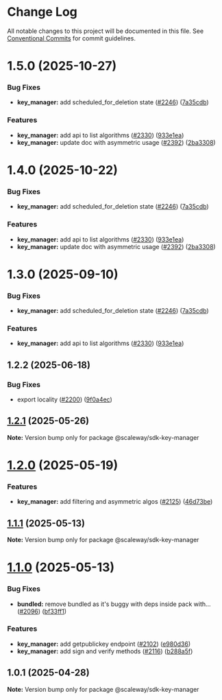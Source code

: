 # Change Log

All notable changes to this project will be documented in this file.
See [Conventional Commits](https://conventionalcommits.org) for commit guidelines.

# 1.5.0 (2025-10-27)

### Bug Fixes

- **key_manager:** add scheduled_for_deletion state ([#2246](https://github.com/scaleway/scaleway-sdk-js/issues/2246)) ([7a35cdb](https://github.com/scaleway/scaleway-sdk-js/commit/7a35cdb2d2540b0dc9ab716fa7093549c60db23b))

### Features

- **key_manager:** add api to list algorithms ([#2330](https://github.com/scaleway/scaleway-sdk-js/issues/2330)) ([933e1ea](https://github.com/scaleway/scaleway-sdk-js/commit/933e1ea0bd5b5501792ccb647944d1d1004bb87d))
- **key_manager:** update doc with asymmetric usage ([#2392](https://github.com/scaleway/scaleway-sdk-js/issues/2392)) ([2ba3308](https://github.com/scaleway/scaleway-sdk-js/commit/2ba3308d8e598856f9a79671170f7dec552454fc))

# 1.4.0 (2025-10-22)

### Bug Fixes

- **key_manager:** add scheduled_for_deletion state ([#2246](https://github.com/scaleway/scaleway-sdk-js/issues/2246)) ([7a35cdb](https://github.com/scaleway/scaleway-sdk-js/commit/7a35cdb2d2540b0dc9ab716fa7093549c60db23b))

### Features

- **key_manager:** add api to list algorithms ([#2330](https://github.com/scaleway/scaleway-sdk-js/issues/2330)) ([933e1ea](https://github.com/scaleway/scaleway-sdk-js/commit/933e1ea0bd5b5501792ccb647944d1d1004bb87d))
- **key_manager:** update doc with asymmetric usage ([#2392](https://github.com/scaleway/scaleway-sdk-js/issues/2392)) ([2ba3308](https://github.com/scaleway/scaleway-sdk-js/commit/2ba3308d8e598856f9a79671170f7dec552454fc))

# 1.3.0 (2025-09-10)

### Bug Fixes

- **key_manager:** add scheduled_for_deletion state ([#2246](https://github.com/scaleway/scaleway-sdk-js/issues/2246)) ([7a35cdb](https://github.com/scaleway/scaleway-sdk-js/commit/7a35cdb2d2540b0dc9ab716fa7093549c60db23b))

### Features

- **key_manager:** add api to list algorithms ([#2330](https://github.com/scaleway/scaleway-sdk-js/issues/2330)) ([933e1ea](https://github.com/scaleway/scaleway-sdk-js/commit/933e1ea0bd5b5501792ccb647944d1d1004bb87d))

## 1.2.2 (2025-06-18)

### Bug Fixes

- export locality ([#2200](https://github.com/scaleway/scaleway-sdk-js/issues/2200)) ([9f0a4ec](https://github.com/scaleway/scaleway-sdk-js/commit/9f0a4ec19e377cd90c5829604467c09a2088a38c))

## [1.2.1](https://github.com/scaleway/scaleway-sdk-js/compare/@scaleway/sdk-key-manager@1.2.0...@scaleway/sdk-key-manager@1.2.1) (2025-05-26)

**Note:** Version bump only for package @scaleway/sdk-key-manager

# [1.2.0](https://github.com/scaleway/scaleway-sdk-js/compare/@scaleway/sdk-key-manager@1.1.1...@scaleway/sdk-key-manager@1.2.0) (2025-05-19)

### Features

- **key_manager:** add filtering and asymmetric algos ([#2125](https://github.com/scaleway/scaleway-sdk-js/issues/2125)) ([46d73be](https://github.com/scaleway/scaleway-sdk-js/commit/46d73be4a0378974e51db33994219d57d7f4bb70))

## [1.1.1](https://github.com/scaleway/scaleway-sdk-js/compare/@scaleway/sdk-key-manager@1.1.0...@scaleway/sdk-key-manager@1.1.1) (2025-05-13)

**Note:** Version bump only for package @scaleway/sdk-key-manager

# [1.1.0](https://github.com/scaleway/scaleway-sdk-js/compare/@scaleway/sdk-key-manager@1.0.1...@scaleway/sdk-key-manager@1.1.0) (2025-05-13)

### Bug Fixes

- **bundled:** remove bundled as it's buggy with deps inside pack with… ([#2096](https://github.com/scaleway/scaleway-sdk-js/issues/2096)) ([bf33ff1](https://github.com/scaleway/scaleway-sdk-js/commit/bf33ff1f9cdd951add94817dac27239c86ef5437))

### Features

- **key_manager:** add getpublickey endpoint ([#2102](https://github.com/scaleway/scaleway-sdk-js/issues/2102)) ([e980d36](https://github.com/scaleway/scaleway-sdk-js/commit/e980d366f985bff7fc4ac38ce5d1971e727545c4))
- **key_manager:** add sign and verify methods ([#2116](https://github.com/scaleway/scaleway-sdk-js/issues/2116)) ([b288a5f](https://github.com/scaleway/scaleway-sdk-js/commit/b288a5f3ada5023b0ad486658ef3945f6050c39c))

## 1.0.1 (2025-04-28)

**Note:** Version bump only for package @scaleway/sdk-key-manager
